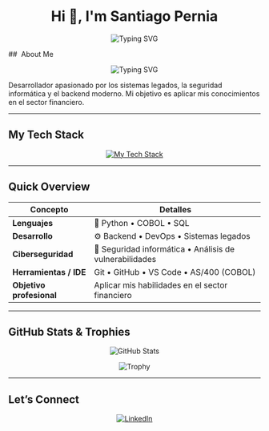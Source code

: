<h1 align="center">Hi 👋, I'm Santiago Pernia</h1>
<p align="center">
  <img src="https://readme-typing-svg.herokuapp.com/?lines=Software+Developer+%7C+COBOL,+Python,+SQL+%7C+Cybersecurity+Enthusiast&font=Fira+Code&pause=1000" alt="Typing SVG" />
</p>
## ​ About Me
<p align="center">
  <img src="https://readme-typing-svg.herokuapp.com/?lines=Software+Developer+%7C+COBOL,+Python,+SQL+%7C+Cybersecurity+Enthusiast&font=Fira+Code&pause=1000" alt="Typing SVG" />
</p>
Desarrollador apasionado por los sistemas legados, la seguridad informática y el backend moderno. Mi objetivo es aplicar mis conocimientos en el sector financiero.

---

##  My Tech Stack
<p align="center">
  <a href="https://skillicons.dev">
    <img src="https://skillicons.dev/icons?i=python,sql,git,github,html&theme=light&perline=5" alt="My Tech Stack"/>
  </a>
</p>

---

##  Quick Overview

|  Concepto              |  Detalles                                       |
|------------------------|--------------------------------------------------|
| **Lenguajes**          | 🐍 Python • COBOL • SQL                          |
| **Desarrollo**         | ⚙ Backend • DevOps • Sistemas legados           |
| **Ciberseguridad**     | 🔐 Seguridad informática • Análisis de vulnerabilidades |
| **Herramientas / IDE** |  Git • GitHub • VS Code • AS/400 (COBOL)        |
| **Objetivo profesional** |  Aplicar mis habilidades en el sector financiero |

---

##  GitHub Stats & Trophies
<p align="center">
  <img src="https://github-readme-stats.vercel.app/api?username=SantiagoPernia&show_icons=true&hide_border=true" alt="GitHub Stats" />
</p>
<p align="center">
  <img src="https://github-profile-trophy.vercel.app/?username=SantiagoPernia&theme=dark" alt="Trophy" />
</p>

---

##  Let’s Connect
<p align="center">
  <a href="https://www.linkedin.com/in/santiago-pernia/" target="_blank">
    <img alt="LinkedIn" src="https://img.shields.io/badge/LinkedIn-blue?logo=linkedin&style=for-the-badge"/>
  </a>
</p>









